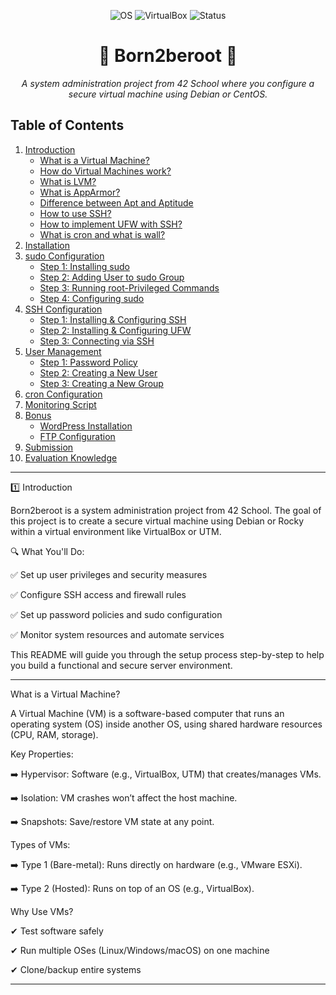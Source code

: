 <p align="center"> <img src="https://img.shields.io/badge/OS-Debian/CentOS-blue?style=for-the-badge&logo=linux" alt="OS"> <img src="https://img.shields.io/badge/VirtualBox-UTM-orange?style=for-the-badge&logo=virtualbox" alt="VirtualBox"> <img src="https://img.shields.io/badge/Status-Completed-success?style=for-the-badge" alt="Status"> </p> <h1 align="center">🚀 Born2beroot 🚀</h1> <p align="center"> <i>A system administration project from 42 School where you configure a secure virtual machine using Debian or CentOS.</i> </p>



## Table of Contents
1. [Introduction](#introduction)
    - [What is a Virtual Machine?](#what-is-a-virtual-machine)
    - [How do Virtual Machines work?](#how-do-virtual-machines-work)
    - [What is LVM?](#what-is-lvm)
    - [What is AppArmor?](#what-is-apparmor)
    - [Difference between Apt and Aptitude](#difference-between-apt-and-aptitude)
    - [How to use SSH?](#how-to-use-ssh)
    - [How to implement UFW with SSH?](#how-to-implement-ufw-with-ssh)
    - [What is cron and what is wall?](#what-is-cron-and-wall)
2. [Installation](#installation)
3. [sudo Configuration](#sudo-configuration)
    - [Step 1: Installing sudo](#installing-sudo)
    - [Step 2: Adding User to sudo Group](#adding-user-to-sudo-group)
    - [Step 3: Running root-Privileged Commands](#running-root-privileged-commands)
    - [Step 4: Configuring sudo](#configuring-sudo)
4. [SSH Configuration](#ssh-configuration)
    - [Step 1: Installing & Configuring SSH](#installing-configuring-ssh)
    - [Step 2: Installing & Configuring UFW](#installing-configuring-ufw)
    - [Step 3: Connecting via SSH](#connecting-via-ssh)
5. [User Management](#user-management)
    - [Step 1: Password Policy](#password-policy)
    - [Step 2: Creating a New User](#creating-new-user)
    - [Step 3: Creating a New Group](#creating-new-group)
6. [cron Configuration](#cron-configuration)
7. [Monitoring Script](#monitoring-script)
8. [Bonus](#bonus)
    - [WordPress Installation](#wordpress-installation)
    - [FTP Configuration](#ftp-configuration)
9. [Submission](#submission)
10. [Evaluation Knowledge](#evaluation-knowledge)


---

1️⃣ Introduction

Born2beroot is a system administration project from 42 School. The goal of this project is to create a secure virtual machine using Debian or Rocky within a virtual environment like VirtualBox or UTM.

🔍 What You'll Do:

✅ Set up user privileges and security measures

✅ Configure SSH access and firewall rules

✅ Set up password policies and sudo configuration

✅ Monitor system resources and automate services


This README will guide you through the setup process step-by-step to help you build a functional and secure server environment.

---

What is a Virtual Machine? <a name="what-is-a-virtual-machine"></a>

A Virtual Machine (VM) is a software-based computer that runs an operating system (OS) inside another OS, using shared hardware resources (CPU, RAM, storage).

Key Properties:

➡️ Hypervisor: Software (e.g., VirtualBox, UTM) that creates/manages VMs.

➡️ Isolation: VM crashes won’t affect the host machine.

➡️ Snapshots: Save/restore VM state at any point.


Types of VMs:

➡️ Type 1 (Bare-metal): Runs directly on hardware (e.g., VMware ESXi).

➡️ Type 2 (Hosted): Runs on top of an OS (e.g., VirtualBox).


Why Use VMs?

✔ Test software safely

✔ Run multiple OSes (Linux/Windows/macOS) on one machine

✔ Clone/backup entire systems

---
